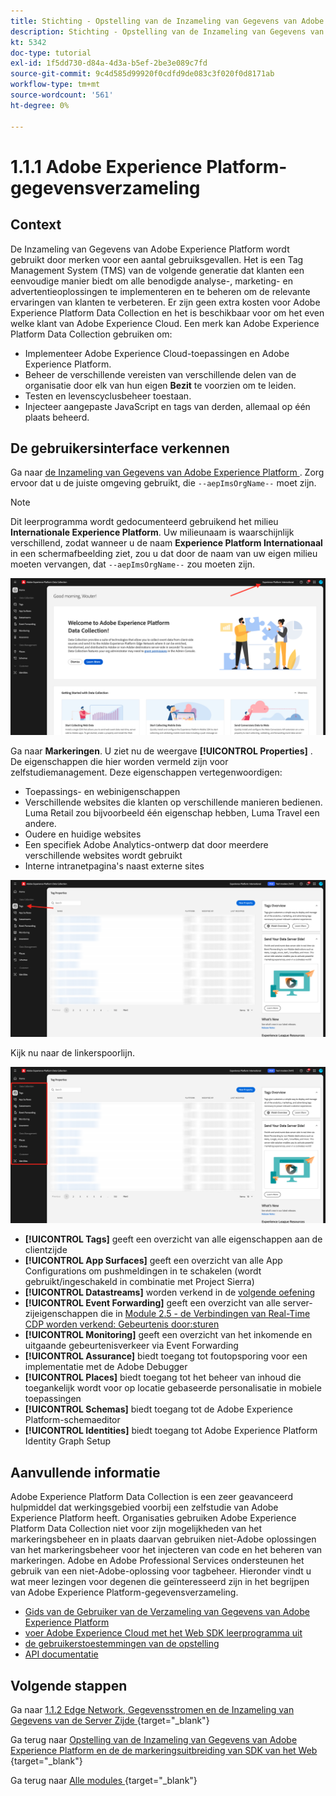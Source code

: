 ```yaml
---
title: Stichting - Opstelling van de Inzameling van Gegevens van Adobe Experience Platform en de uitbreiding van SDK van het Web - het Verklaren van de Inzameling van Gegevens van Adobe Experience Platform
description: Stichting - Opstelling van de Inzameling van Gegevens van Adobe Experience Platform en de uitbreiding van SDK van het Web - het Verklaren van de Inzameling van Gegevens van Adobe Experience Platform
kt: 5342
doc-type: tutorial
exl-id: 1f5dd730-d84a-4d3a-b5ef-2be3e089c7fd
source-git-commit: 9c4d585d99920f0cdfd9de083c3f020f0d8171ab
workflow-type: tm+mt
source-wordcount: '561'
ht-degree: 0%

---
```


# 1.1.1 Adobe Experience Platform-gegevensverzameling

## Context

De Inzameling van Gegevens van Adobe Experience Platform wordt gebruikt door merken voor een aantal gebruiksgevallen. Het is een Tag Management System (TMS) van de volgende generatie dat klanten een eenvoudige manier biedt om alle benodigde analyse-, marketing- en advertentieoplossingen te implementeren en te beheren om de relevante ervaringen van klanten te verbeteren. Er zijn geen extra kosten voor Adobe Experience Platform Data Collection en het is beschikbaar voor om het even welke klant van Adobe Experience Cloud. Een merk kan Adobe Experience Platform Data Collection gebruiken om:

- Implementeer Adobe Experience Cloud-toepassingen en Adobe Experience Platform.
- Beheer de verschillende vereisten van verschillende delen van de organisatie door elk van hun eigen **Bezit** te voorzien om te leiden.
- Testen en levenscyclusbeheer toestaan.
- Injecteer aangepaste JavaScript en tags van derden, allemaal op één plaats beheerd.

## De gebruikersinterface verkennen

Ga naar [ de Inzameling van Gegevens van Adobe Experience Platform ](https://experience.adobe.com/#/data-collection/). Zorg ervoor dat u de juiste omgeving gebruikt, die `--aepImsOrgName--` moet zijn.

>[!NOTE]
>
>Dit leerprogramma wordt gedocumenteerd gebruikend het milieu **Internationale Experience Platform**. Uw milieunaam is waarschijnlijk verschillend, zodat wanneer u de naam **Experience Platform Internationaal** in een schermafbeelding ziet, zou u dat door de naam van uw eigen milieu moeten vervangen, dat `--aepImsOrgName--` zou moeten zijn.

![ Mening van Eigenschappen van de Lancering ](./images/launch0.png)

Ga naar **Markeringen**. U ziet nu de weergave **[!UICONTROL Properties]** . De eigenschappen die hier worden vermeld zijn voor zelfstudiemanagement. Deze eigenschappen vertegenwoordigen:

- Toepassings- en webinigenschappen
- Verschillende websites die klanten op verschillende manieren bedienen. Luma Retail zou bijvoorbeeld één eigenschap hebben, Luma Travel een andere.
- Oudere en huidige websites
- Een specifiek Adobe Analytics-ontwerp dat door meerdere verschillende websites wordt gebruikt
- Interne intranetpagina&#39;s naast externe sites

![ Mening van Eigenschappen van de Lancering ](./images/launch1.png)

Kijk nu naar de linkerspoorlijn.

![ Begin Linkerspoor ](./images/launch2.png)

- **[!UICONTROL Tags]** geeft een overzicht van alle eigenschappen aan de clientzijde
- **[!UICONTROL App Surfaces]** geeft een overzicht van alle App Configurations om pushmeldingen in te schakelen (wordt gebruikt/ingeschakeld in combinatie met Project Sierra)
- **[!UICONTROL Datastreams]** worden verkend in de [ volgende oefening ](./ex2.md)
- **[!UICONTROL Event Forwarding]** geeft een overzicht van alle server-zijeigenschappen die in [ Module 2.5 - de Verbindingen van Real-Time CDP worden verkend: Gebeurtenis door:sturen ](./../../../../modules/delivery-activation/rtcdp-b2c/rtcdpb2c-5/aep-data-collection-ssf.md)
- **[!UICONTROL Monitoring]** geeft een overzicht van het inkomende en uitgaande gebeurtenisverkeer via Event Forwarding
- **[!UICONTROL Assurance]** biedt toegang tot foutopsporing voor een implementatie met de Adobe Debugger
- **[!UICONTROL Places]** biedt toegang tot het beheer van inhoud die toegankelijk wordt voor op locatie gebaseerde personalisatie in mobiele toepassingen
- **[!UICONTROL Schemas]** biedt toegang tot de Adobe Experience Platform-schemaeditor
- **[!UICONTROL Identities]** biedt toegang tot Adobe Experience Platform Identity Graph Setup

## Aanvullende informatie

Adobe Experience Platform Data Collection is een zeer geavanceerd hulpmiddel dat werkingsgebied voorbij een zelfstudie van Adobe Experience Platform heeft. Organisaties gebruiken Adobe Experience Platform Data Collection niet voor zijn mogelijkheden van het markeringsbeheer en in plaats daarvan gebruiken niet-Adobe oplossingen van het markeringsbeheer voor het injecteren van code en het beheren van markeringen. Adobe en Adobe Professional Services ondersteunen het gebruik van een niet-Adobe-oplossing voor tagbeheer.
Hieronder vindt u wat meer lezingen voor degenen die geïnteresseerd zijn in het begrijpen van Adobe Experience Platform-gegevensverzameling.

- [ Gids van de Gebruiker van de Verzameling van Gegevens van Adobe Experience Platform ](https://experienceleague.adobe.com/docs/experience-platform/tags/home.html?lang=nl)
- [ voer Adobe Experience Cloud met het Web SDK leerprogramma uit ](https://experienceleague.adobe.com/docs/platform-learn/implement-web-sdk/overview.html?lang=nl-NL)
- [ de gebruikerstoestemmingen van de opstelling ](https://experienceleague.adobe.com/docs/experience-platform/tags/admin/user-permissions.html?lang=nl-NL)
- [ API documentatie ](https://developer.adobelaunch.com/api/)

## Volgende stappen

Ga naar [ 1.1.2 Edge Network, Gegevensstromen en de Inzameling van Gegevens van de Server Zijde ](./ex2.md){target="_blank"}

Ga terug naar [ Opstelling van de Inzameling van Gegevens van Adobe Experience Platform en de de markeringsuitbreiding van SDK van het Web ](./data-ingestion-launch-web-sdk.md){target="_blank"}

Ga terug naar [ Alle modules ](./../../../../overview.md){target="_blank"}
